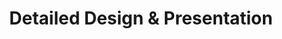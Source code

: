 ---
id: 'featured-service-05'
subTitle: 'Architectural '
title: 'Detailed Design & Presentation'
excerpt: 'Once we have refined the concepts to align with your vision,we will create a comprehensive design presentation .This will include detailed floor plans, 3D renderings ,material samples , color schemes, and furniture options, giving you a clear picture of the final result.'
image: '/images/furniture/colaboration (1).jpg'
altImage: 'Featured Service Image'
path: '/about'
buttonText: 'Read More'
buttonText1: 'Book Consultant'
---